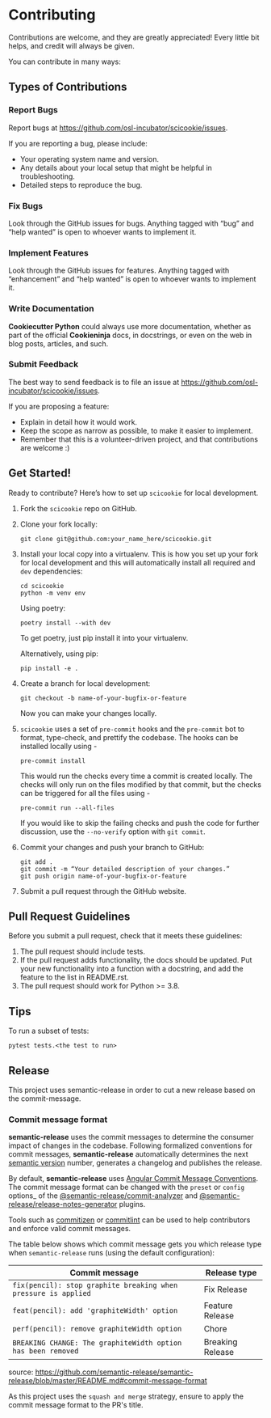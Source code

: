 # Contributing

Contributions are welcome, and they are greatly appreciated! Every
little bit helps, and credit will always be given.

You can contribute in many ways:

## Types of Contributions

### Report Bugs

Report bugs at https://github.com/osl-incubator/scicookie/issues.

If you are reporting a bug, please include:

  - Your operating system name and version.
  - Any details about your local setup that might be helpful in
    troubleshooting.
  - Detailed steps to reproduce the bug.

### Fix Bugs

Look through the GitHub issues for bugs. Anything tagged with “bug” and
“help wanted” is open to whoever wants to implement it.

### Implement Features

Look through the GitHub issues for features. Anything tagged with
“enhancement” and “help wanted” is open to whoever wants to implement
it.

### Write Documentation

**Cookiecutter Python** could always use more documentation,
whether as part of the official **Cookieninja** docs,
in docstrings, or even on the web in blog posts, articles, and such.

### Submit Feedback

The best way to send feedback is to file an issue at
https://github.com/osl-incubator/scicookie/issues.

If you are proposing a feature:

  - Explain in detail how it would work.
  - Keep the scope as narrow as possible, to make it easier to
    implement.
  - Remember that this is a volunteer-driven project, and that
    contributions are welcome :)

## Get Started!

Ready to contribute? Here’s how to set up `scicookie` for local development.

1.  Fork the `scicookie` repo on GitHub.

2.  Clone your fork locally:
    ```
    git clone git@github.com:your_name_here/scicookie.git
    ```
3.  Install your local copy into a virtualenv. This is how you set up your fork for
    local development and this will automatically install all required and `dev` dependencies: 
    ```
    cd scicookie
    python -m venv env
    ```
    Using poetry:
    ```
    poetry install --with dev
    ```
    To get poetry, just pip install it into your virtualenv.

    Alternatively, using pip:
    ```
    pip install -e .
    ```
4.  Create a branch for local development:
    ```
    git checkout -b name-of-your-bugfix-or-feature
    ```
    Now you can make your changes locally.

5.  `scicookie` uses a set of `pre-commit` hooks and the `pre-commit` bot to format,
    type-check, and prettify the codebase. The hooks can be installed locally
    using -
    ```
    pre-commit install
    ```

    This would run the checks every time a commit is created locally. The checks
    will only run on the files modified by that commit, but the checks can be
    triggered for all the files using -
    ```
    pre-commit run --all-files
    ```

    If you would like to skip the failing checks and push the code for further
    discussion, use the `--no-verify` option with `git commit`.

6.  Commit your changes and push your branch to GitHub:
    ```
    git add . 
    git commit -m “Your detailed description of your changes.” 
    git push origin name-of-your-bugfix-or-feature
    ```

7.  Submit a pull request through the GitHub website.

## Pull Request Guidelines

Before you submit a pull request, check that it meets these guidelines:

1.  The pull request should include tests.
2.  If the pull request adds functionality, the docs should be updated.
    Put your new functionality into a function with a docstring, and add
    the feature to the list in README.rst.
3.  The pull request should work for Python >= 3.8.

## Tips

To run a subset of tests:
```
pytest tests.<the test to run>
```

## Release

This project uses semantic-release in order to cut a new release
based on the commit-message.

### Commit message format

**semantic-release** uses the commit messages to determine the consumer
impact of changes in the codebase. Following formalized conventions for
commit messages, **semantic-release** automatically determines the next
[semantic version](https://semver.org) number, generates a changelog and
publishes the release.

By default, **semantic-release** uses [Angular Commit Message
Conventions](https://github.com/angular/angular/blob/master/CONTRIBUTING.md#-commit-message-format).
The commit message format can be changed with the `preset` or `config`
options_ of the
[@semantic-release/commit-analyzer](https://github.com/semantic-release/commit-analyzer#options)
and
[@semantic-release/release-notes-generator](https://github.com/semantic-release/release-notes-generator#options)
plugins.

Tools such as [commitizen](https://github.com/commitizen/cz-cli) or
[commitlint](https://github.com/conventional-changelog/commitlint) can
be used to help contributors and enforce valid commit messages.

The table below shows which commit message gets you which release type
when `semantic-release` runs (using the default configuration):

| Commit message                                                 | Release type     |
|----------------------------------------------------------------|------------------|
| `fix(pencil): stop graphite breaking when pressure is applied` | Fix Release      |
| `feat(pencil): add 'graphiteWidth' option`                     | Feature Release  |
| `perf(pencil): remove graphiteWidth option`                    | Chore            |
| `BREAKING CHANGE: The graphiteWidth option has been removed`   | Breaking Release |

source:
<https://github.com/semantic-release/semantic-release/blob/master/README.md#commit-message-format>

As this project uses the `squash and merge` strategy, ensure to apply
the commit message format to the PR's title.
